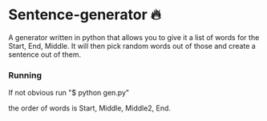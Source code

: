 # Sentence-generator :fire:
A generator written in python that allows you to give it a list of words for the Start, End, Middle. It will then pick random words out of those and create a sentence out of them.


 ### Running
 If not obvious run "$ python gen.py"

 the order of words is Start, Middle, Middle2, End.
